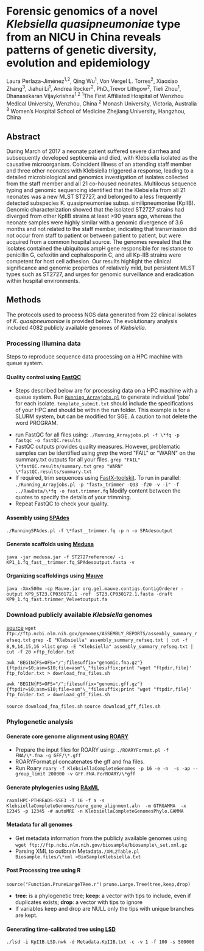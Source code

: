 # Forensic genomics of a novel _Klebsiella quasipneumoniae_ type from an NICU in China reveals patterns of genetic diversity, evolution and epidemiology

Laura Perlaza-Jiménez<sup>1,2</sup>, Qing Wu<sup>1</sup>,  Von Vergel L. Torres<sup>2</sup>, Xiaoxiao Zhang<sup>3</sup>,  Jiahui Li<sup>1</sup>, Andrea Rocker<sup>2</sup>, PhD.,Trevor Lithgow<sup>2</sup>, Tieli Zhou<sup>1</sup>, Dhanasekaran Vijaykrishna<sup>1,2</sup>
<sup>1</sup>The First Affiliated Hospital of Wenzhou Medical University, Wenzhou, China
<sup>2</sup> Monash University, Victoria, Australia
<sup>3</sup> Women’s Hospital School of Medicine Zhejiang University, Hangzhou, China

## Abstract
During March of 2017 a neonate patient suffered severe diarrhea and subsequently developed septicemia and died, with Klebsiella isolated as the causative microorganism. Coincident illness of an attending staff member and three other neonates with Klebsiella triggered a response, leading to a detailed microbiological and genomics investigation of isolates collected from the staff member and all 21 co-housed neonates. Multilocus sequence typing and genomic sequencing identified that the Klebsiella from all 21 neonates was a new MLST ST2727, and belonged to a less frequently detected subspecies K. quasipneumoniae subsp. similipneumoniae (KpIIB). Genomic characterization showed that the isolated ST2727 strains had diverged from other KpIIB strains at least >90 years ago, whereas the neonate samples were highly similar with a genomic divergence of 3.6 months and not related to the staff member, indicating that transmission did not occur from staff to patient or between patient to patient, but were acquired from a common hospital source. The genomes revealed that the isolates contained the ubiquitous ampH gene responsible for resistance to penicillin G, cefoxitin and cephalosporin C, and all Kp-IIB strains were competent for host cell adhesion. Our results highlight the clinical significance and genomic properties of relatively mild, but persistent MLST types such as ST2727, and urges for genomic surveillance and eradication within hospital environments.

## Methods
The protocols used to process NGS data generated from 22 clinical isolates of _K. quasipneumoniae_ is provided below. The evolutionary analysis included 4082 publicly available genomes of _Klebsiella_.

### Processing Illumina data
Steps to reproduce sequence data processing on a HPC machine with queue system.

#### Quality control using [FastQC](http://www.bioinformatics.babraham.ac.uk/projects/download.html#fastqc)
* Steps described below are for processing data on a HPC machine with a queue system. Run  [`Running_Arrayjobs.pl`](Running_Arrayjobs.pl) to generate individual ‘jobs’ for each isolate. `template_submit.txt` should include the specifications of your HPC and should be within the run folder. This example is for a SLURM system, but can be modified for SGE. A caution to not delete the word PROGRAM.
- run FastQC for all files using:
`./Running_Arrayjobs.pl -f \*fq -p fastqc -o fastQC.results`
- FastQC outputs provides quality  measures. However, problematic samples can be identified using *grep* the word "FAIL" or "WARN" on the summary.txt outputs for all your files.
`grep "FAIL" \*fastQC.results/summary.txt`
`grep "WARN" \*fastQC.results/summary.txt`
- If required, trim sequences using [FastX-toolskit](http://hannonlab.cshl.edu/fastx%5C_toolkit/download.html). To run in parallel:
`./Running_Arrayjobs.pl -p "fastx_trimmer -Q33 -f20 -v -i" -f ../RawData/\*fq -o fast.trimmer.fq`
Modify content between the quotes to specify the details of your trimming.
- Repeat FastQC to check your quality.

#### Assembly using [SPAdes](http://cab.spbu.ru/software/spades/)
`./RunningSPAdes.pl -f \*fast__trimmer.fq -p n -o SPAdesoutput`

#### Generate scaffolds using [Medusa](https://github.com/combogenomics/medusa)
`java -jar medusa.jar -f ST2727reference/ -i KP1_1.fq_fast__trimmer.fq_SPAdesoutput.fasta -v`

#### Organizing scaffoldings using [Mauve](http://darlinglab.org/mauve/mauve.html)
`java -Xmx500m -cp Mauve.jar org.gel.mauve.contigs.ContigOrderer -output KP9_ST23.CP030172.1 -ref  ST23.CP030172.1.fasta -draft KP9_1.fq_fast.trimmer_Velvetoutput.fa`

### Download publicly available _Klebsiella_  genomes
[source](http://www.metagenomics.wiki/tools/fastq/ncbi-ftp-genome-download)
`wget ftp://ftp.ncbi.nlm.nih.gov/genomes/ASSEMBLY_REPORTS/assembly_summary_refseq.txt`
`grep -E "Klebsiella" assembly_summary_refseq.txt | cut -f 8,9,14,15,16 >list`
`grep -E "Klebsiella" assembly_summary_refseq.txt | cut -f 20 >ftp_folder.txt`

`awk 'BEGIN{FS=OFS="/";filesuffix="genomic.fna.gz"}{ftpdir=$0;asm=$10;file=asm"\_"filesuffix;print "wget "ftpdir,file}' ftp_folder.txt > download_fna_files.sh`

`awk 'BEGIN{FS=OFS="/";filesuffix="genomic.gff.gz"}{ftpdir=$0;asm=$10;file=asm"\_"filesuffix;print "wget "ftpdir,file}' ftp_folder.txt > download_gff_files.sh`

`source download_fna_files.sh`
`source download_gff_files.sh`

### Phylogenetic analysis
#### Generate core genome alignment using [ROARY](https://sanger-pathogens.github.io/Roary/)
- Prepare the input files for ROARY using: `./ROARYFormat.pl -f FNA/\*.fna -g GFF/\*.gff`
- ROARYFormat.pl concatenates the gff and fna files.
- Run Roary `roary -f KlebsiellaCompleteGenomes -p 16 -e -n  -s -ap --group_limit 200000 -v GFF.FNA.ForROARY/\*gff`

#### Generate phylogenies using [RAxML](https://github.com/stamatak/standard-RAxML)
`raxmlHPC-PTHREADS-SSE3 -T 16 -f a -s KlebsiellaCompleteGenomes/core_gene_alignment.aln  -m GTRGAMMA  -x 12345 -p 12345 -# autoMRE -n KlebsiellaCompleteGenomesPhylo.GAMMA`

#### Metadata for all genomes
- Get metadata information from the publicly available genomes using `wget ftp://ftp.ncbi.nlm.nih.gov/biosample/biosample\_set.xml.gz`
- Parsing XML to outbrain Metadata`./XML2Table.pl Biosample.files/\*xml >BioSampleKlebsiella.txt`

#### Post Processing tree using R
`source("Function.PruneLargeTRee.r")`
`prune.Large.Tree(tree,keep,drop)`
- **tree**: is a phylogenetic tree; **keep**: a vector with tips to include, even if duplicates exists; **drop**: a vector with tips to ignore
- If variables keep and drop are NULL only the tips with unique branches are kept.

#### Generating time-calibrated tree using [LSD](http://www.atgc-montpellier.fr/LSD/)
 `./lsd -i KpIIB.LSD.nwk -d Metadata.KpIIB.txt -c -v 1 -f 100 -s 500000`
